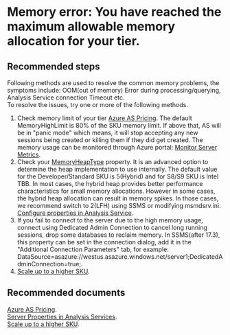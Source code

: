 <properties
    pageTitle="Memory error: You have reached the maximum allowable memory allocation for your tier."
    description="Memory error: You have reached the maximum allowable memory allocation for your tier."
    service="microsoft.analysisservices"
    resource="servers"
    authors="binf"
    resourceTags=""
	selfHelpType="resource"
	supportTopicIds=""
	productPesIds=""
	displayOrder="1"
	cloudEnvironments="public"
 />

# Memory error: You have reached the maximum allowable memory allocation for your tier.

## **Recommended steps**
Following methods are used to resolve the common memory problems, the symptoms include: OOM(out of memory) Error during processing/querying, Analysis Service connection Timeout etc.<br>
To resolve the issues, try one or more of the following methods.<br>

1. Check memory limit of your tier [Azure AS Pricing](https://azure.microsoft.com/en-us/pricing/details/analysis-services/). The default MemoryHighLimit is 80% of the SKU memory limit. If above that, AS will be in "panic mode" which means, it will stop accepting any new sessions being created or killing them if they did get created. The memory usage can be monitored through Azure portal: [Monitor Server Metrics](https://docs.microsoft.com/en-us/azure/analysis-services/analysis-services-monitor).<br>
2. Check your [MemoryHeapType](https://docs.microsoft.com/en-us/sql/analysis-services/server-properties/memory-properties) property. It is an advanced option to determine the heap implementation to use internally. The default value for the Developer/Standard SKU is 5(Hybrid) and for S8/S9 SKU is Intel TBB. In most cases, the hybrid heap provides better performance characteristics for small memory allocations. However in some cases, the hybrid heap allocation can result in memory spikes. In those cases, we recommend switch to 2(LFH) using SSMS or modifying msmdsrv.ini. [Configure properties in Analysis Service](https://docs.microsoft.com/en-us/sql/analysis-services/server-properties/server-properties-in-analysis-services).<br>
3. If you fail to connect to the server due to the high memory usage, connect using Dedicated Admin Connection to cancel long running sessions, drop some databases to reclaim memory. In SSMS(after 17.3), this property can be set in the connection dialog, add it in the "Additional Connection Parameters" tab, for example: DataSource=asazure://westus.asazure.windows.net/server1;DedicatedAdminConnection=true;.<br>
4. [Scale up to a higher SKU](https://azure.microsoft.com/en-us/blog/latest-release-of-azure-analysis-services-brings-scale-up-and-down/).<br>

## **Recommended documents**
[Azure AS Pricing](https://azure.microsoft.com/en-us/pricing/details/analysis-services/).<br>
[Server Properties in Analysis Services](https://docs.microsoft.com/en-us/sql/analysis-services/server-properties/server-properties-in-analysis-services).<br>
[Scale up to a higher SKU](https://azure.microsoft.com/en-us/blog/latest-release-of-azure-analysis-services-brings-scale-up-and-down/).<br>
